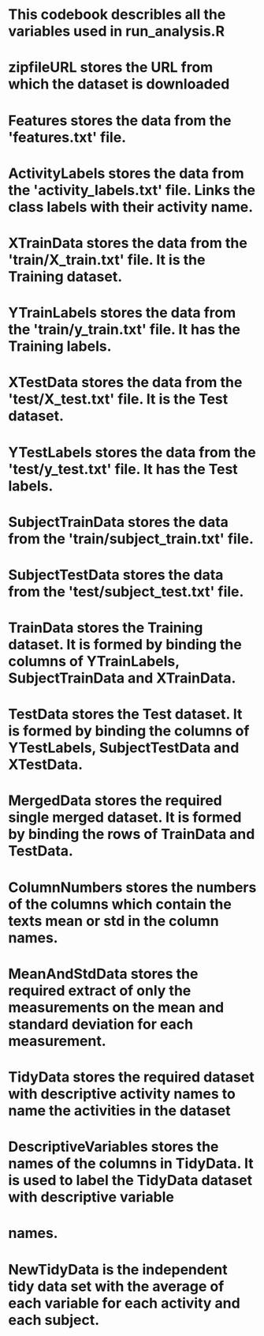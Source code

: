 # This codebook describles all the variables used in run_analysis.R

# zipfileURL stores the URL from which the dataset is downloaded

# Features stores the data from the 'features.txt' file.
# ActivityLabels stores the data from the 'activity_labels.txt' file. Links the class labels with their activity name.
# XTrainData stores the data from the 'train/X_train.txt' file.  It is the Training dataset.
# YTrainLabels stores the data from the 'train/y_train.txt' file.  It has the Training labels.
# XTestData stores the data from the 'test/X_test.txt' file.  It is the Test dataset. 
# YTestLabels stores the data from the 'test/y_test.txt' file.  It has the Test labels.
# SubjectTrainData stores the data from the 'train/subject_train.txt' file. 
# SubjectTestData stores the data from the 'test/subject_test.txt' file.

# TrainData stores the Training dataset. It is formed by binding the columns of YTrainLabels, SubjectTrainData and XTrainData.
# TestData stores the Test dataset.  It is formed by binding the columns of YTestLabels, SubjectTestData and XTestData.

# MergedData stores the required single merged dataset.  It is formed by binding the rows of TrainData and TestData.

# ColumnNumbers stores the numbers of the columns which contain the texts mean or std in the column names.  
# MeanAndStdData stores the required extract of only the measurements on the mean and standard deviation for each measurement. 

# TidyData stores the required dataset with descriptive activity names to name the activities in the dataset   

# DescriptiveVariables stores the names of the columns in TidyData. It is used to label the TidyData dataset with descriptive variable
# names.       

# NewTidyData is the independent tidy data set with the average of each variable for each activity and each subject.   
